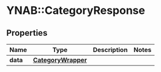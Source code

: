 # YNAB::CategoryResponse

## Properties
Name | Type | Description | Notes
------------ | ------------- | ------------- | -------------
**data** | [**CategoryWrapper**](CategoryWrapper.md) |  | 


